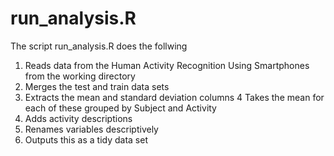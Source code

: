 # run_analysis.R

The script run_analysis.R does the follwing

1. Reads data from the Human Activity Recognition Using Smartphones from the working directory
2. Merges the test and train data sets
3. Extracts the mean and standard deviation columns
4 Takes the mean for each of these grouped by Subject and Activity
5. Adds activity descriptions
6. Renames variables descriptively
7. Outputs this as a tidy data set